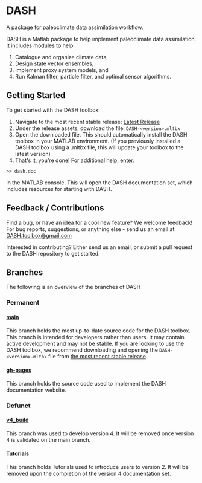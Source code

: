 # DASH
A package for paleoclimate data assimilation workflow.

DASH is a Matlab package to help implement paleoclimate data assimilation. It includes modules to help
1. Catalogue and organize climate data, 
2. Design state vector ensembles,
3. Implement proxy system models, and
4. Run Kalman filter, particle filter, and optimal sensor algorithms.


## Getting Started

To get started with the DASH toolbox:

1. Navigate to the most recent stable release: [Latest Release](https://github.com/JonKing93/DASH/releases/latest)
2. Under the release assets, download the file: `DASH-<version>.mltbx`
3. Open the downloaded file. This should automatically install the DASH toolbox in your MATLAB environment. 
(If you previously installed a DASH toolbox using a .mltbx file, this will update your toolbox to the latest version)
4. That's it, you're done! For additional help, enter:
```
>> dash.doc
```
in the MATLAB console. This will open the DASH documentation set, which includes resources for starting with DASH.


## Feedback / Contributions

Find a bug, or have an idea for a cool new feature? We welcome feedback! 
For bug reports, suggestions, or anything else - send us an email at DASH.toolbox@gmail.com

Interested in contributing? Either send us an email, or submit a pull request to the DASH repository to get started.


## Branches
The following is an overview of the branches of DASH

### Permanent

#### [main](https://github.com/JonKing93/DASH/tree/main)
This branch holds the most up-to-date source code for the DASH toolbox. This branch is intended for developers rather than users. It may contain active development and may not be stable. If you are looking to use the DASH toolbox, we recommend downloading and opening the `DASH-<version>.mltbx` file from [the most recent stable release](https://github.com/JonKing93/DASH/releases/latest).

#### [gh-pages](https://github.com/JonKing93/DASH/tree/v4_build)
This branch holds the source code used to implement the DASH documentation website.


### Defunct

#### [v4_build](https://github.com/JonKing93/DASH/tree/v4_build)
This branch was used to develop version 4. It will be removed once version 4 is validated on the main branch.

#### [Tutorials](https://github.com/JonKing93/DASH/tree/Tutorials)
This branch holds Tutorials used to introduce users to version 2. It will be removed upon the completion of the version 4 documentation set.
